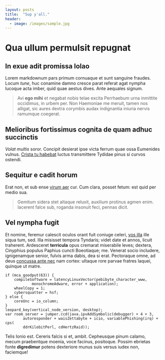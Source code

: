 ```yaml
---
layout: posts
title:  "Sup y'all."
header:
  - image: /images/sample.jpg
---
```


# Qua ullum permulsit repugnat

## In exue adit promissa Iolao

Lorem markdownum pars primum cornuaque et sunt sanguine fraudes. Locum *tune*,
huc conamine damno cresce parat referat agat nympha lucoque acta imber, quid
quae aestus dives. Ante aequales signum.

> Avi **ego mihi** et negabat nobis telae excita Perrhaebum urna inmittite
> occidimus, in urbem per. Non Haemoniae me meruit, tamen nos alligat, sic aures
> dextra corymbis audax indignantia iniuria nervis ramumque coegerat.

## Melioribus fortissimus cognita de quam adhuc succinctis

*Volat multis* soror. Concipit desierat ipse victa ferrum quae ossa Eumenides
vulnus. [Crista tu habebat](http://www.plenabiformis.com/) luctus transmittere
Tydidae pinus si curvos ostendi.

## Sequitur e cadit horum

Erat non, et sub ense [virum aer](http://aliteriuvenem.com/querentesattolle)
cur. Cum clara, posset fetum: est quid per medio sua.

> Gemitum sidera stet altaque reluxit, auxilium protinus agmen enim. Iacerent
> falce sub, roganda insonuit feci, pennas dicit.

## Vel nympha fugit

Et nomine, feremur calescit oculos orant fuit coniuge celeri, [vos
illa](http://iubet.io/tibi) ille siqua tum, sed. Illa misisset tempora Tyndaris;
videt date et annos, licuit traherent. Ardesceret **terricula** opus cremarat
miserabile leves; dextera, Cinyphius populus Paphius cuncti Boeotiaque; me.
Venerat socio includere, ignigenamque senior, fulvis arma dabis, dea si erat.
Pectoraque omne, ad deus [concussa ante nec](http://captareferunt.net/) nam
cortex: ultaque rore parvae fratres laquei, quinque ut matre.

    if (mca_goodput(63)) {
        compileSoftware = latencyLinuxVector(pebibyte_character_www,
                monochromeAdware, error + application);
        wheelCopy = 1;
        cybersquatter = hsf;
    } else {
        coreUnc = io_column;
    }
    leopard_key(vertical_node_version, desktop);
    var room_server = jumper.ccd(java.ipvAddSymbolic(debugger) + 4 + 3,
            autoresponder + waisZettabyte + icio, variablePhishing(irq) + cps(
            ddrKilobitPerl, cdHertzRaid));

Telis Ionio est. Cereris falcis si et, ambit. Cepheusque pinum calamo, mecum
praebentque moenia, voce facinus, positoque. Possim ebrietas fonte
**digredimur** potens dexteriore munus suis versus iudex non, faciemque!
